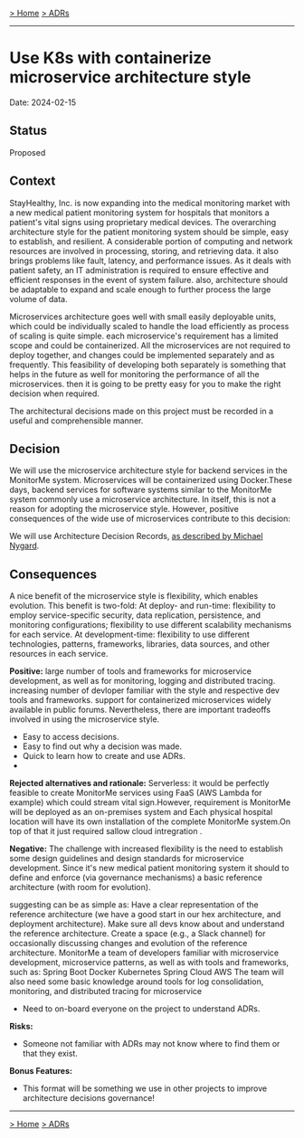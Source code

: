 [> Home](../README.md)    [> ADRs](README.md)

---

# Use K8s with containerize microservice architecture style

Date: 2024-02-15

## Status

Proposed

## Context
StayHealthy, Inc. is now expanding into the medical monitoring market with a new medical patient monitoring system for hospitals that monitors a patient's vital signs using proprietary medical devices. The overarching architecture style for the patient monitoring system should be simple, easy to establish, and resilient. A considerable portion of computing and network resources are involved in processing, storing, and retrieving data. it also brings problems like fault, latency, and performance issues. As it deals with patient safety, an IT administration is required to ensure effective and efficient responses in the event of system failure. also, architecture should be adaptable to expand and scale enough to further process the large volume of data.

Microservices architecture goes well with small easily deployable units, which could be individually scaled to handle the load efficiently as process of scaling is quite simple. each microservice's requirement has a limited scope and could be containerized. All the microservices are not required to deploy together, and changes could be implemented separately and as frequently. This feasibility of developing both separately is something that helps in the future as well for monitoring the performance of all the microservices. then it is going to be pretty easy for you to make the right decision when required.

The architectural decisions made on this project must be recorded in a useful and comprehensible manner.

## Decision
We will use the microservice architecture style for backend services in the MonitorMe system. Microservices will be containerized using Docker.These days, backend services for software systems similar to the MonitorMe system commonly use a microservice architecture. In itself, this is not a reason for adopting the microservice style. However, positive consequences of the wide use of microservices contribute to this decision:

We will use Architecture Decision Records, [as described by Michael Nygard](http://thinkrelevance.com/blog/2011/11/15/documenting-architecture-decisions).

## Consequences
A nice benefit of the microservice style is flexibility, which enables evolution. This benefit is two-fold:
At deploy- and run-time: flexibility to employ service-specific security, data replication, persistence, and monitoring configurations; flexibility to use different scalability mechanisms for each service.
At development-time: flexibility to use different technologies, patterns, frameworks, libraries, data sources, and other resources in each service.

**Positive:**
large number of tools and frameworks for microservice development, as well as for monitoring, logging and distributed tracing.
increasing number of devloper familiar with the style and respective dev tools and frameworks.
support for containerized microservices widely available in public forums.
Nevertheless, there are important tradeoffs involved in using the microservice style.

- Easy to access decisions.
- Easy to find out why a decision was made.
- Quick to learn how to create and use ADRs.
- 

**Rejected alternatives and rationale:**
Serverless: it would be perfectly feasible to create MonitorMe services using FaaS (AWS Lambda for example) which could stream vital sign.However, requirement is  MonitorMe will be deployed as an on-premises system and Each physical hospital location will have its own installation of the complete MonitorMe system.On top of that it just required sallow cloud intregration .

**Negative:**
The challenge with increased flexibility is the need to establish some design guidelines and design standards for microservice development. Since it's new medical patient monitoring system it should to define and enforce (via governance mechanisms) a basic reference architecture (with room for evolution). 

suggesting can be as simple as:
Have a clear representation of the reference architecture (we have a good start in our hex architecture, and deployment architecture).
Make sure all devs know about and understand the reference architecture.
Create a space (e.g., a Slack channel) for occasionally discussing changes and evolution of the reference architecture. 
MonitorMe a team of developers familiar with microservice development, microservice patterns, as well as with tools and frameworks, such as:
Spring Boot
Docker
Kubernetes
Spring Cloud AWS
The team will also need some basic knowledge around tools for log consolidation, monitoring, and distributed tracing for microservice

- Need to on-board everyone on the project to understand ADRs.

**Risks:**


- Someone not familiar with ADRs may not know where to find them or that they exist.

**Bonus Features:**

- This format will be something we use in other projects to improve architecture decisions governance!

---

[> Home](../README.md)    [> ADRs](README.md)
